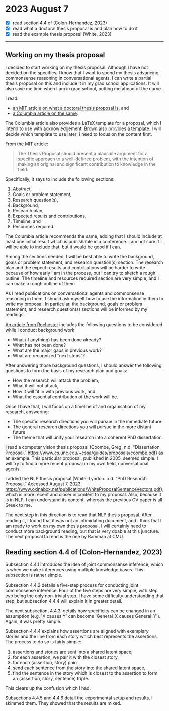 # 2023 August 7

- [x] read section 4.4 of (Colon-Hernandez, 2023)
- [x] read what a doctoral thesis proposal is and plan how to do it
- [x] read the example thesis proposal (White, 2023)

---

## Working on my thesis proposal

I decided to start working on my thesis proposal.
Although I have not decided on the specifics, I know that I want to spend my thesis advancing commonsense reasoning in conversational agents.
I can write a partial thesis proposal on this and include it in my grad school applications.
It will also save me time when I am in grad school, putting me ahead of the curve.

I read:
- [an MIT article on what a doctoral thesis proposal is](https://www.media.mit.edu/posts/phd-dissertation-proposal/), and
- [a Columbia article on the same](https://www.cs.columbia.edu/education/phd/requirements/proposal/).

The Columbia article also provides a LaTeX template for a proposal, which I intend to use with acknowledgement.
Brown also provides [a template](https://cs.brown.edu/degrees/doctoral/proposal/brownthesis.cls).
I will decide which template to use later; I need to focus on the content first.

From the MIT article:

> The Thesis Proposal should present a plausible argument for a specific approach to a well-defined problem, with the intention of making an original and significant contribution to knowledge in the field.

Specifically, it says to include the following sections:

1. Abstract,
2. Goals or problem statement,
3. Research question(s),
4. Background,
5. Research plan,
6. Expected results and contributions,
7. Timeline, and
8. Resources required.

The Columbia article recommends the same, adding that I should include at least one initial result which is publishable in a conference.
I am not sure if I will be able to include that, but it would be good if I can.

Among the sections needed, I will be best able to write the background, goals or problem statement, and research question(s) section. 
The research plan and the expect results and contributions will be harder to write because of how early I am in the process, but I can try to sketch a rough outline.
The timeline and resources required section are very simple, and I can make a rough outline of them.

As I read publications on conversational agents and commonsense reasoning in them, I should ask myself how to use the information in them to write my proposal. 
In particular, the background, goals or problem statement, and research question(s) sections will be informed by my readings.

[An article from Rochester](https://www.cs.rochester.edu/graduate/phd-proposal.html) includes the following questions to be considered while I conduct background work:

- What (if anything) has been done already?
- What has not been done?
- What are the major gaps in previous work?
- What are recognized “next steps”?

After answering those background questions, I should answer the following questions to form the basis of my research plan and goals:

- How the research will attack the problem,
- What it will not attack,
- How it will fit in with previous work, and
- What the essential contribution of the work will be.

Once I have that, I will focus on a timeline of and organisation of my research, answering:

- The specific research directions you will pursue in the immediate future
- The general research directions you will pursue in the more distant future
- The theme that will unify your research into a coherent PhD dissertation

I read a computer vision thesis proposal (Coombe, Greg. n.d. “Dissertation Proposal.” https://www.cs.unc.edu/~cssa/guides/proposals/coombe.pdf) as an example.
This particular proposal, published in 2005, seemed simple.
I will try to find a more recent proposal in my own field, conversational agents.

I added the NLP thesis proposal (White, Lyndon. n.d. “PhD Research Proposal.” Accessed August 7, 2023. https://www.oxinabox.net/publications/WhiteProposalSentenceVectors.pdf), which is more recent and closer in content to my proposal.
Also, because it is in NLP, I can understand its content, whereas the previous CV paper is all Greek to me.

The next step in this direction is to read that NLP thesis proposal.
After reading it, I found that it was not an intimidating document, and I think that I am ready to work on my own thesis proposal.
I will certainly need to conduct more background reading, but that is very doable at this juncture.
The next proposal to read is the one by Bamman at CMU.


## Reading section 4.4 of (Colon-Hernandez, 2023)

Subsection 4.4.1 introduces the idea of joint commonsense inference, which is when we make inferences using multiple knowledge bases.
This subsection is rather simple.

Subsection 4.4.2 details a five-step process for conducting joint commonsense inference.
Four of the five steps are very simple, with step two being the only non-trivial step.
I have some difficulty understanding that step, but subsection 4.4.4 will explain it in greater detail.

The next subsection, 4.4.3, details how specificity can be changed in an assumption (e.g. 'X causes Y' can become 'General\_X causes General\_Y').
Again, it was pretty simple.

Subsection 4.4.4 explains how assertions are aligned with exemplary stories and the line from each story which best represents the assertions.
The process to do so is fairly simple:

1. assertions and stories are sent into a shared latent space,
2. for each assertion, we pair it with the closest story,
3. for each (assertion, story) pair:
  1. send each sentence from the story into the shared latent space,
  2. find the sentence in the story which is closest to the assertion to form an (assertion, story, sentence) triple.

This clears up the confusion which I had.

Subsections 4.4.5 and 4.4.6 detail the experimental setup and results.
I skimmed them.
They showed that the results are mixed.
